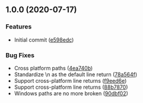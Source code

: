 ## 1.0.0 (2020-07-17)


### Features

* Initial commit ([e598edc](https://github.com/incorrupt/example-generator/commit/e598edce003c37d1a5e432ac6e79e2af950eff46))


### Bug Fixes

* Cross platform paths ([4ea740b](https://github.com/incorrupt/example-generator/commit/4ea740b0979e7453d2f59ee80539b506dc519e96))
* Standardize \n as the default line return ([78a564f](https://github.com/incorrupt/example-generator/commit/78a564fe7db77e00e1e55d54791b516544d95bff))
* Support cross-platform line returns ([f9eed6e](https://github.com/incorrupt/example-generator/commit/f9eed6e6dc971ff5d7c236c9c1716e645d9b61f1))
* Support cross-platform line returns ([88b7870](https://github.com/incorrupt/example-generator/commit/88b7870df60e84aa59ffb65b7ccf337e660fe26a))
* Windows paths are no more broken ([90dbf02](https://github.com/incorrupt/example-generator/commit/90dbf02b6e29630cd407615e8c8dfedb4cbc8e68))
